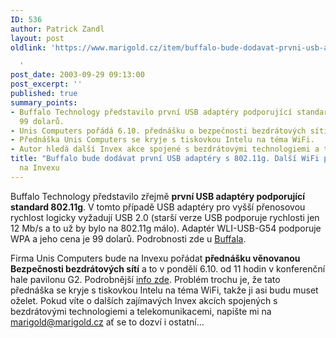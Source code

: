 ```yaml
---
ID: 536
author: Patrick Zandl
layout: post
oldlink: 'https://www.marigold.cz/item/buffalo-bude-dodavat-prvni-usb-adaptery-s-802-11g-dalsi-wifi-prednaska-na-invexu

  '
post_date: 2003-09-29 09:13:00
post_excerpt: ''
published: true
summary_points:
- Buffalo Technology představilo první USB adaptéry podporující standard 802.11g za
  99 dolarů.
- Unis Computers pořádá 6.10. přednášku o bezpečnosti bezdrátových sítí na Invexu.
- Přednáška Unis Computers se kryje s tiskovkou Intelu na téma WiFi.
- Autor hledá další Invex akce spojené s bezdrátovými technologiemi a telekomunikacemi.
title: "Buffalo bude dodávat první USB adaptéry s 802.11g. Další WiFi přednáška"
  na Invexu
---
```


<p>
Buffalo Technology představilo zřejmě <STRONG>první USB adaptéry podporující standard 802.11g</STRONG>. V tomto případě USB adaptéry pro vyšší přenosovou rychlost logicky vyžadují USB 2.0 (starší verze USB podporuje rychlosti jen 12 Mb/s a to už by bylo na 802.11g málo). Adaptér WLI-USB-G54&#160;podporuje WPA a jeho cena je 99 dolarů. Podrobnosti zde u <A href="http://www.buffalotech.com/wireless/products/airstation/wliusbg54.php" target=_blank>Buffala</A>.</p>

<p>
Firma Unis Computers bude na Invexu pořádat <STRONG>přednášku věnovanou Bezpečnosti bezdrátových sítí</STRONG> a to v pondělí 6.10. od 11 hodin v konferenční hale pavilonu G2. Podrobnější <A href="http://www.uniscomp.cz/akce/wirelessecurityinvex.php" target=_blank>info zde</A>. Problém trochu je, že tato přednáška se kryje s tiskovkou Intelu na téma WiFi, takže ji asi budu muset oželet. Pokud víte o dalších zajímavých Invex akcích spojených s bezdrátovými technologiemi a telekomunikacemi, napište mi na <A href="mailto:marigold@marigold.cz">marigold@marigold.cz</A>&#160;ať se to dozví i ostatní...</p>